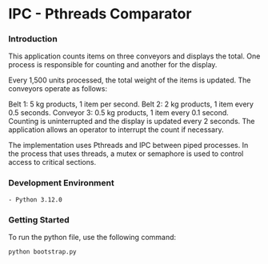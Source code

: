 # IPC - Pthreads Comparator

### Introduction

This application counts items on three conveyors and displays the total. One process is responsible for counting and another for the display.

Every 1,500 units processed, the total weight of the items is updated. The conveyors operate as follows:

Belt 1: 5 kg products, 1 item per second.
Belt 2: 2 kg products, 1 item every 0.5 seconds.
Conveyor 3: 0.5 kg products, 1 item every 0.1 second.
Counting is uninterrupted and the display is updated every 2 seconds. The application allows an operator to interrupt the count if necessary.

The implementation uses Pthreads and IPC between piped processes. In the process that uses threads, a mutex or semaphore is used to control access to critical sections.

### Development Environment

```
- Python 3.12.0
```

### Getting Started

To run the python file, use the following command:

```bash
python bootstrap.py
```
